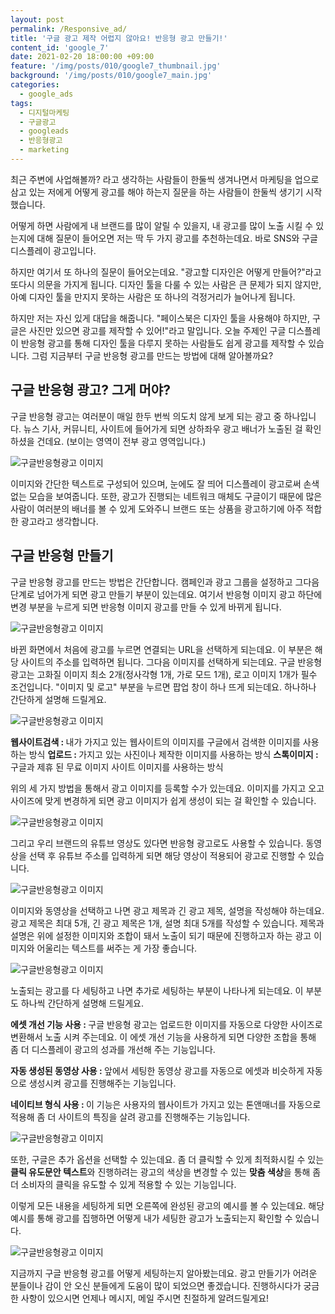 ```yaml
---
layout: post
permalink: /Responsive_ad/
title: '구글 광고 제작 어렵지 않아요! 반응형 광고 만들기!'
content_id: 'google_7'
date: 2021-02-20 18:00:00 +09:00
feature: '/img/posts/010/google7_thumbnail.jpg'
background: '/img/posts/010/google7_main.jpg'
categories:  
  - google_ads
tags:
  - 디지털마케팅
  - 구글광고
  - googleads
  - 반응형광고
  - marketing
---
```


최근 주변에 사업해볼까? 라고 생각하는 사람들이 한둘씩 생겨나면서 마케팅을 업으로 삼고 있는 저에게 어떻게 광고를 해야 하는지 질문을 하는 사람들이 한둘씩 생기기 시작했습니다.

어떻게 하면 사람에게 내 브랜드를 많이 알릴 수 있을지, 내 광고를 많이 노출 시킬 수 있는지에 대해 질문이 들어오면 저는 딱 두 가지 광고를 추천하는데요. 바로 SNS와 구글 디스플레이 광고입니다.

하지만 여기서 또 하나의 질문이 들어오는데요. "광고할 디자인은 어떻게 만들어?"라고 또다시 의문을 가지게 됩니다. 디자인 툴을 다룰 수 있는 사람은 큰 문제가 되지 않지만, 아예 디자인 툴을 만지지 못하는 사람은 또 하나의 걱정거리가 늘어나게 됩니다.

하지만 저는 자신 있게 대답을 해줍니다. "페이스북은 디자인 툴을 사용해야 하지만, 구글은 사진만 있으면 광고를 제작할 수 있어!"라고 말입니다. 오늘 주제인 구글 디스플레이 반응형 광고를 통해 디자인 툴을 다루지 못하는 사람들도 쉽게 광고를 제작할 수 있습니다. 그럼 지금부터 구글 반응형 광고를 만드는 방법에 대해 알아볼까요?

## 구글 반응형 광고? 그게 머야? ##

구글 반응형 광고는 여러분이 매일 한두 번씩 의도치 않게 보게 되는 광고 중 하나입니다. 뉴스 기사, 커뮤니티, 사이트에 들어가게 되면 상하좌우 광고 배너가 노출된 걸 확인하셨을 건데요. (보이는 영역이 전부 광고 영역입니다.)

![구글반응형광고 이미지](/img/posts/010/001.jpg)

이미지와 간단한 텍스트로 구성되어 있으며, 눈에도 잘 띄어 디스플레이 광고로써 손색없는 모습을 보여줍니다. 또한, 광고가 진행되는 네트워크 매체도 구글이기 때문에 많은 사람이 여러분의 배너를 볼 수 있게 도와주니 브랜드 또는 상품을 광고하기에 아주 적합한 광고라고 생각합니다.

## 구글 반응형 만들기 ##

구글 반응형 광고를 만드는 방법은 간단합니다. 캠페인과 광고 그룹을 설정하고 그다음 단계로 넘어가게 되면 광고 만들기 부분이 있는데요. 여기서 반응형 이미지 광고 하단에 변경 부분을 누르게 되면 반응형 이미지 광고를 만들 수 있게 바뀌게 됩니다.

![구글반응형광고 이미지](/img/posts/010/002.jpg)

바뀐 화면에서 처음에 광고를 누르면 연결되는 URL을 선택하게 되는데요. 이 부분은 해당 사이트의 주소를 입력하면 됩니다. 그다음 이미지를 선택하게 되는데요. 구글 반응형 광고는 고화질 이미지 최소 2개(정사각형 1개, 가로 모드 1개), 로고 이미지 1개가 필수 조건입니다. "이미지 및 로고" 부분을 누르면 팝업 창이 하나 뜨게 되는데요. 하나하나 간단하게 설명해 드릴게요.

![구글반응형광고 이미지](/img/posts/010/003.jpg)

<strong>웹사이트검색 : </strong>내가 가지고 있는 웹사이트의 이미지를 구글에서 검색한 이미지를 사용하는 방식
<strong>업로드 : </strong>가지고 있는 사진이나 제작한 이미지를 사용하는 방식
<strong>스톡이미지 : </strong>구글과 제휴 된 무료 이미지 사이트 이미지를 사용하는 방식

위의 세 가지 방법을 통해서 광고 이미지를 등록할 수가 있는데요. 이미지를 가지고 오고 사이즈에 맞게 변경하게 되면 광고 이미지가 쉽게 생성이 되는 걸 확인할 수 있습니다.

![구글반응형광고 이미지](/img/posts/010/004.jpg)

그리고 우리 브랜드의 유튜브 영상도 있다면 반응형 광고로도 사용할 수 있습니다. 동영상을 선택 후 유튜브 주소를 입력하게 되면 해당 영상이 적용되어 광고로 진행할 수 있습니다.

![구글반응형광고 이미지](/img/posts/010/005.jpg)

이미지와 동영상을 선택하고 나면 광고 제목과 긴 광고 제목, 설명을 작성해야 하는데요. 광고 제목은 최대 5개, 긴 광고 제목은 1개, 설명 최대 5개를 작성할 수 있습니다. 제목과 설명은 위에 설정한 이미지와 조합이 돼서 노출이 되기 때문에 진행하고자 하는 광고 이미지와 어울리는 텍스트를 써주는 게 가장 좋습니다.

![구글반응형광고 이미지](/img/posts/010/006.jpg)

노출되는 광고를 다 세팅하고 나면 추가로 세팅하는 부분이 나타나게 되는데요. 이 부분도 하나씩 간단하게 설명해 드릴게요.

<strong>에셋 개선 기능 사용 : </strong>구글 반응형 광고는 업로드한 이미지를 자동으로 다양한 사이즈로 변환해서 노출 시켜 주는데요. 이 에셋 개선 기능을 사용하게 되면 다양한 조합을 통해 좀 더 디스플레이 광고의 성과를 개선해 주는 기능입니다.

<strong>자동 생성된 동영상 사용 : </strong>앞에서 세팅한 동영상 광고를 자동으로 에셋과 비슷하게 자동으로 생성시켜 광고를 진행해주는 기능입니다.

<strong>네이티브 형식 사용 : </strong>이 기능은 사용자의 웹사이트가 가지고 있는 톤앤매너를 자동으로 적용해 좀 더 사이트의 특징을 살려 광고를 진행해주는 기능입니다.

![구글반응형광고 이미지](/img/posts/010/007.jpg)

또한, 구글은 추가 옵션을 선택할 수 있는데요. 좀 더 클릭할 수 있게 최적화시킬 수 있는 <strong>클릭 유도문안 텍스트</strong>와 진행하려는 광고의 색상을 변경할 수 있는 <strong>맞춤 색상</strong>을 통해 좀 더 소비자의 클릭을 유도할 수 있게 적용할 수 있는 기능입니다.

이렇게 모든 내용을 세팅하게 되면 오른쪽에 완성된 광고의 예시를 볼 수 있는데요. 해당 예시를 통해 광고를 집행하면 어떻게 내가 세팅한 광고가 노출되는지 확인할 수 있습니다.

![구글반응형광고 이미지](/img/posts/010/008.jpg)

지금까지 구글 반응형 광고를 어떻게 세팅하는지 알아봤는데요. 광고 만들기가 어려운 분들이나 감이 안 오신 분들에게 도움이 많이 되었으면 좋겠습니다. 진행하시다가 궁금한 사항이 있으시면 언제나 메시지, 메일 주시면 친절하게 알려드릴게요!